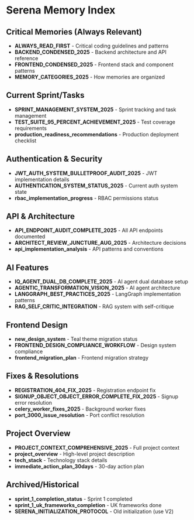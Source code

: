 # Serena Memory Index

## Critical Memories (Always Relevant)
- **ALWAYS_READ_FIRST** - Critical coding guidelines and patterns
- **BACKEND_CONDENSED_2025** - Backend architecture and API reference
- **FRONTEND_CONDENSED_2025** - Frontend stack and component patterns
- **MEMORY_CATEGORIES_2025** - How memories are organized

## Current Sprint/Tasks
- **SPRINT_MANAGEMENT_SYSTEM_2025** - Sprint tracking and task management
- **TEST_SUITE_95_PERCENT_ACHIEVEMENT_2025** - Test coverage requirements
- **production_readiness_recommendations** - Production deployment checklist

## Authentication & Security
- **JWT_AUTH_SYSTEM_BULLETPROOF_AUDIT_2025** - JWT implementation details
- **AUTHENTICATION_SYSTEM_STATUS_2025** - Current auth system state
- **rbac_implementation_progress** - RBAC permissions status

## API & Architecture
- **API_ENDPOINT_AUDIT_COMPLETE_2025** - All API endpoints documented
- **ARCHITECT_REVIEW_JUNCTURE_AUG_2025** - Architecture decisions
- **api_implementation_analysis** - API patterns and conventions

## AI Features
- **IQ_AGENT_DUAL_DB_COMPLETE_2025** - AI agent dual database setup
- **AGENTIC_TRANSFORMATION_VISION_2025** - AI agent architecture
- **LANGGRAPH_BEST_PRACTICES_2025** - LangGraph implementation patterns
- **RAG_SELF_CRITIC_INTEGRATION** - RAG system with self-critique

## Frontend Design
- **new_design_system** - Teal theme migration status
- **FRONTEND_DESIGN_COMPLIANCE_WORKFLOW** - Design system compliance
- **frontend_migration_plan** - Frontend migration strategy

## Fixes & Resolutions
- **REGISTRATION_404_FIX_2025** - Registration endpoint fix
- **SIGNUP_OBJECT_OBJECT_ERROR_COMPLETE_FIX_2025** - Signup error resolution
- **celery_worker_fixes_2025** - Background worker fixes
- **port_3000_issue_resolution** - Port conflict resolution

## Project Overview
- **PROJECT_CONTEXT_COMPREHENSIVE_2025** - Full project context
- **project_overview** - High-level project description
- **tech_stack** - Technology stack details
- **immediate_action_plan_30days** - 30-day action plan

## Archived/Historical
- **sprint_1_completion_status** - Sprint 1 completed
- **sprint_1_uk_frameworks_completion** - UK frameworks done
- **SERENA_INITIALIZATION_PROTOCOL** - Old initialization (use V2)